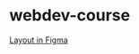 # webdev-course

[Layout in Figma](https://www.figma.com/design/qweRASIamafzcVVlJKP1iu/Smartwatch-%2B-(Copy)?node-id=1-2&p=f&t=EPSlCU17e03fx32y-0)

